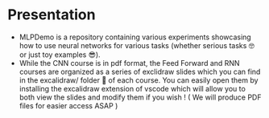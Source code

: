 # Presentation
- MLPDemo is a repository containing various experiments showcasing how to use neural networks for various tasks (whether serious tasks 🤓 or just toy examples 😎).
- While the CNN course is in pdf format, the Feed Forward and RNN courses are organized as a series of exclidraw slides which you can find in the excalidraw/ folder 📁 of each course. You can easily open them by installing the excalidraw extension of vscode which will allow you to both view the slides and modify them if you wish ! ( We will produce PDF files for easier access ASAP )
